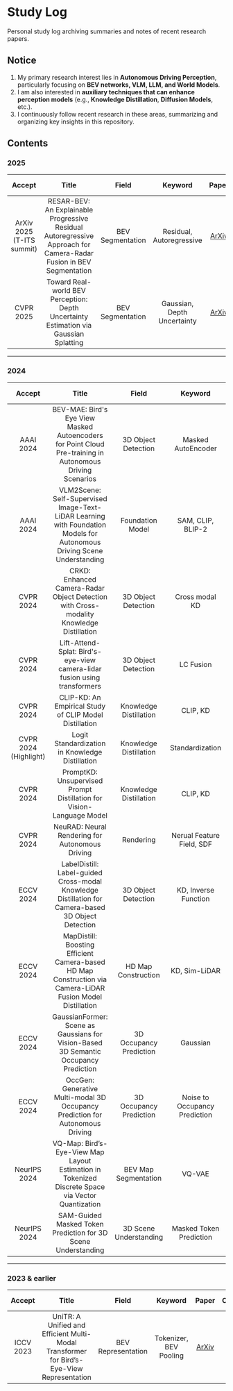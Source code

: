 # Study Log
Personal study log archiving summaries and notes of recent research papers.

## Notice
1. My primary research interest lies in **Autonomous Driving Perception**, particularly focusing on **BEV networks, VLM, LLM, and World Models**.  
2. I am also interested in **auxiliary techniques that can enhance perception models** (e.g., **Knowledge Distillation**, **Diffusion Models**, etc.).    
3. I continuously follow recent research in these areas, summarizing and organizing key insights in this repository.  

## Contents

### 2025
| Accept | Title | Field | Keyword | Paper | Code | My Study |
| :---: | :---: | :---: | :---: | :---: | :---: | :---: | 
| ArXiv 2025 (T-ITS summit) | RESAR-BEV: An Explainable Progressive Residual Autoregressive Approach for Camera-Radar Fusion in BEV Segmentation | BEV Segmentation | Residual, Autoregressive | [ArXiv](https://arxiv.org/pdf/2505.06515) | - | [pdf](2025%20papers/ArXiv_2025_RESAR-BEV.pdf) |
| CVPR 2025 | Toward Real-world BEV Perception: Depth Uncertainty Estimation via Gaussian Splatting | BEV Segmentation | Gaussian, Depth Uncertainty | [ArXiv](https://arxiv.org/abs/2504.01957) | [Git](https://github.com/HCIS-Lab/GaussianLSS) | [pdf](2024%20papers/CVPR_2025_GaussianLSS.pdf) |


---

### 2024
| Accept | Title | Field | Keyword | Paper | Code | My Study |
| :---: | :---: | :---: | :---: | :---: | :---: | :---: | 
| AAAI 2024 | BEV-MAE: Bird's Eye View Masked Autoencoders for Point Cloud Pre-training in Autonomous Driving Scenarios | 3D Object Detection | Masked AutoEncoder | [ArXiv](https://arxiv.org/abs/2212.05758) | [Git](https://github.com/VDIGPKU/BEV-MAE) | [pdf](2024%20papers/AAAI_2024_BEV-MAE.pdf) |
| AAAI 2024 | VLM2Scene: Self-Supervised Image-Text-LiDAR Learning with Foundation Models for Autonomous Driving Scene Understanding | Foundation Model | SAM, CLIP, BLIP-2 | [Paper](https://ojs.aaai.org/index.php/AAAI/article/view/28121) | [Git](https://github.com/gbliao/VLM2Scene) | [pdf](2024%20papers/AAAI_2024_VLM2Scene.pdf) |
| CVPR 2024 | CRKD: Enhanced Camera-Radar Object Detection with Cross-modality Knowledge Distillation | 3D Object Detection | Cross modal KD | [Paper](https://openaccess.thecvf.com/content/CVPR2024/html/Zhao_CRKD_Enhanced_Camera-Radar_Object_Detection_with_Cross-modality_Knowledge_Distillation_CVPR_2024_paper.html) | [Git](https://song-jingyu.github.io/CRKD/) | [pdf](2024%20papers/CVPR_2024_CRKD.pdf) |
| CVPR 2024 | Lift-Attend-Splat: Bird's-eye-view camera-lidar fusion using transformers | 3D Object Detection | LC Fusion | [ArXiv](https://arxiv.org/abs/2312.14919) | - | [pdf](2024%20papers/CVPR_2024_Lift-Attend-Splat.pdf) |
| CVPR 2024 | CLIP-KD: An Empirical Study of CLIP Model Distillation | Knowledge Distillation | CLIP, KD | [ArXiv](https://arxiv.org/pdf/2307.12732) | [Git](https://github.com/winycg/CLIP-KD) | [pdf](2024%20papers/CVPR_2024_CLIP-KD.pdf) |
| CVPR 2024 (Highlight) | Logit Standardization in Knowledge Distillation | Knowledge Distillation | Standardization | [Paper](https://openaccess.thecvf.com/content/CVPR2024/papers/Sun_Logit_Standardization_in_Knowledge_Distillation_CVPR_2024_paper.pdf) | [Git](https://github.com/sunshangquan/logit-standardization-KD) | [pdf](2024%20papers/CVPR_2024_Logit%20Standardization%20in%20KD.pdf) |
| CVPR 2024 | PromptKD: Unsupervised Prompt Distillation for Vision-Language Model | Knowledge Distillation | CLIP, KD | [ArXiv](https://arxiv.org/pdf/2403.02781) | [Git](https://github.com/zhengli97/PromptKD) | [pdf](2024%20papers/CVPR_2024_PromptKD.pdf) |
| CVPR 2024 | NeuRAD: Neural Rendering for Autonomous Driving | Rendering | Nerual Feature Field, SDF | [ArXiv](https://arxiv.org/pdf/2311.15260) | [Git](https://github.com/georghess/neurad-studio) | [pdf](2024%20papers/CVPR_2024_NeuRAD.pdf) |
| ECCV 2024 | LabelDistill: Label-guided Cross-modal Knowledge Distillation for Camera-based 3D Object Detection | 3D Object Detection | KD, Inverse Function | [ArXiv](https://arxiv.org/pdf/2407.10164) | [Git](https://github.com/sanmin0312/LabelDistill) | [pdf](2024%20papers/ECCV_2024_LabelDistill.pdf) |
| ECCV 2024 | MapDistill: Boosting Efficient Camera-based HD Map Construction via Camera-LiDAR Fusion Model Distillation | HD Map Construction | KD, Sim-LiDAR | [ArXiv](https://arxiv.org/pdf/2407.11682) | [Git](https://github.com/Ricky-Developer/MapDistill) | [pdf](2024%20papers/ECCV_2024_MapDistill.pdf) |
| ECCV 2024 | GaussianFormer: Scene as Gaussians for Vision-Based 3D Semantic Occupancy Prediction | 3D Occupancy Prediction | Gaussian | [ArXiv](https://arxiv.org/pdf/2403.02781) | [Git](https://github.com/huang-yh/GaussianFormer) | [pdf](2024%20papers/ECCV_2024_GaussianFormer.pdf) |
| ECCV 2024 | OccGen: Generative Multi-modal 3D Occupancy Prediction for Autonomous Driving | 3D Occupancy Prediction | Noise to Occupancy Prediction | [ArXiv](https://arxiv.org/pdf/2404.15014) | - | [pdf](2024%20papers/ECCV_2024_OCCGen.pdf) |
| NeurIPS 2024 | VQ-Map: Bird’s-Eye-View Map Layout Estimation in Tokenized Discrete Space via Vector Quantization | BEV Map Segmentation | VQ-VAE | [ArXiv](https://arxiv.org/pdf/2411.01618) | [Git](https://github.com/Z1zyw/VQ-Map) | [pdf](2024%20papers/NeurIPS_2024_VQ-Map.pdf) |
| NeurIPS 2024 | SAM-Guided Masked Token Prediction for 3D Scene Understanding | 3D Scene Understanding | Masked Token Prediction | [ArXiv](https://arxiv.org/pdf/2410.12158) | - | [pdf](2024%20papers/NeurIPS_2024_SAM-Guided%20Mask%20Token%20Prediction.pdf) |



---

### 2023 & earlier
| Accept | Title | Field | Keyword | Paper | Code | My Study |
| :---: | :---: | :---: | :---: | :---: | :---: | :---: | 
| ICCV 2023 | UniTR: A Unified and Efficient Multi-Modal Transformer for Bird’s-Eye-View Representation | BEV Representation | Tokenizer, BEV Pooling | [ArXiv](https://arxiv.org/abs/2308.07732) | [Git](https://github.com/Haiyang-W/UniTR) | [pdf](2023%20%26%20ealiear%20papers/ICCV_2023_UniTR.pdf) |

